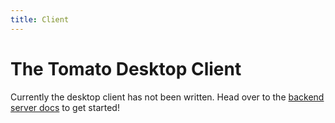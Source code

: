 ```yaml
---
title: Client
---
```


# The Tomato Desktop Client

Currently the desktop client has not been written. Head over to the
[backend server docs](server.md) to get started!
